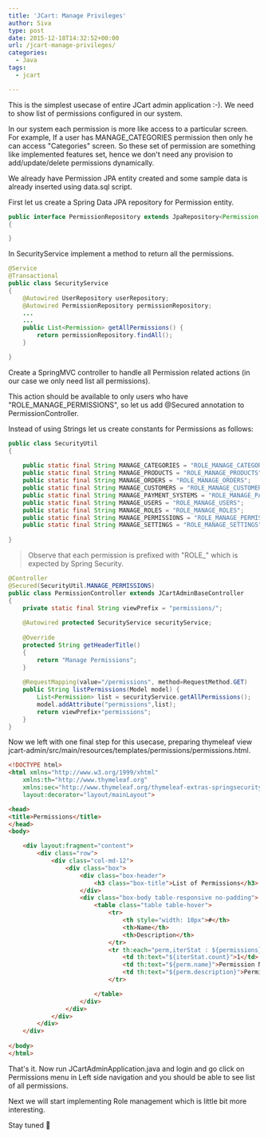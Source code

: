 ```yaml
---
title: 'JCart: Manage Privileges'
author: Siva
type: post
date: 2015-12-18T14:32:52+00:00
url: /jcart-manage-privileges/
categories:
  - Java
tags:
  - jcart

---
```

This is the simplest usecase of entire JCart admin application :-). We need to show list of permissions configured in our system.
  
In our system each permission is more like access to a particular screen. For example, If a user has MANAGE_CATEGORIES permission then only he can access "Categories" screen. So these set of permission are something like implemented features set, hence we don't need any provision to add/update/delete permissions dynamically.

We already have Permission JPA entity created and some sample data is already inserted using data.sql script.

First let us create a Spring Data JPA repository for Permission entity.

```java
public interface PermissionRepository extends JpaRepository<Permission, Integer>
{

}
```

In SecurityService implement a method to return all the permissions.

```java
@Service
@Transactional
public class SecurityService
{
	@Autowired UserRepository userRepository;
	@Autowired PermissionRepository permissionRepository;
	...
	...
	public List<Permission> getAllPermissions() {
		return permissionRepository.findAll();
	}

}
```

Create a SpringMVC controller to handle all Permission related actions (in our case we only need list all permissions).
  
This action should be available to only users who have "ROLE\_MANAGE\_PERMISSIONS", so let us add @Secured annotation to PermissionController.

Instead of using Strings let us create constants for Permissions as follows:

```java
public class SecurityUtil
{
	
	public static final String MANAGE_CATEGORIES = "ROLE_MANAGE_CATEGORIES";
	public static final String MANAGE_PRODUCTS = "ROLE_MANAGE_PRODUCTS";
	public static final String MANAGE_ORDERS = "ROLE_MANAGE_ORDERS";
	public static final String MANAGE_CUSTOMERS = "ROLE_MANAGE_CUSTOMERS";
	public static final String MANAGE_PAYMENT_SYSTEMS = "ROLE_MANAGE_PAYMENT_SYSTEMS";
	public static final String MANAGE_USERS = "ROLE_MANAGE_USERS";
	public static final String MANAGE_ROLES = "ROLE_MANAGE_ROLES";
	public static final String MANAGE_PERMISSIONS = "ROLE_MANAGE_PERMISSIONS";
	public static final String MANAGE_SETTINGS = "ROLE_MANAGE_SETTINGS";
	
}
```

> Observe that each permission is prefixed with "ROLE_" which is expected by Spring Security.

```java
@Controller
@Secured(SecurityUtil.MANAGE_PERMISSIONS)
public class PermissionController extends JCartAdminBaseController
{
	private static final String viewPrefix = "permissions/";
	
	@Autowired protected SecurityService securityService;
	
	@Override
	protected String getHeaderTitle()
	{
		return "Manage Permissions";
	}
	
	@RequestMapping(value="/permissions", method=RequestMethod.GET)
	public String listPermissions(Model model) {
		List<Permission> list = securityService.getAllPermissions();
		model.addAttribute("permissions",list);
		return viewPrefix+"permissions";
	}
}
```

Now we left with one final step for this usecase, preparing thymeleaf view jcart-admin/src/main/resources/templates/permissions/permissions.html.

```html
<!DOCTYPE html>
<html xmlns="http://www.w3.org/1999/xhtml"
	xmlns:th="http://www.thymeleaf.org"
	xmlns:sec="http://www.thymeleaf.org/thymeleaf-extras-springsecurity3"
	layout:decorator="layout/mainLayout">

<head>
<title>Permissions</title>
</head>
<body>

	<div layout:fragment="content">
		<div class="row">
			<div class="col-md-12">
				<div class="box">
					<div class="box-header">
						<h3 class="box-title">List of Permissions</h3>
					</div>
					<div class="box-body table-responsive no-padding">
						<table class="table table-hover">
							<tr>
								<th style="width: 10px">#</th>
								<th>Name</th>
								<th>Description</th>
							</tr>
							<tr th:each="perm,iterStat : ${permissions}">
								<td th:text="${iterStat.count}">1</td>
								<td th:text="${perm.name}">Permission Name</td>
								<td th:text="${perm.description}">Permission Description</td>
							</tr>

						</table>
					</div>
				</div>
			</div>
		</div>
	</div>
	
</body>
</html>
```

That's it. Now run JCartAdminApplication.java and login and go click on Permissions menu in Left side navigation and you should be able to see list of all permissions.

Next we will start implementing Role management which is little bit more interesting.

Stay tuned 🙂

